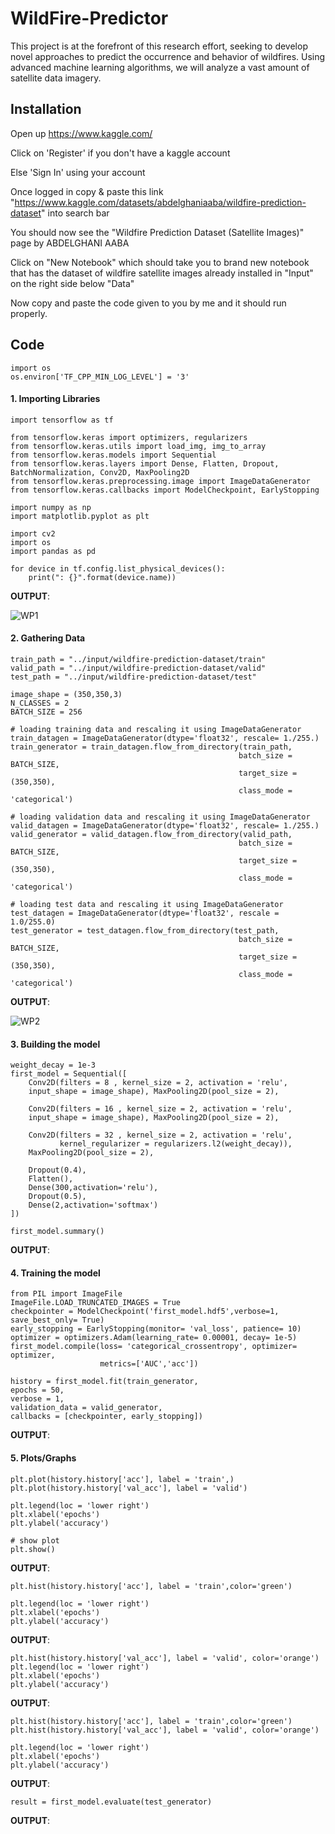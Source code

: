 # WildFire-Predictor
This project is at the forefront of this research effort, seeking to develop novel approaches to predict the occurrence and behavior of wildfires. Using advanced machine learning algorithms, we will analyze a vast amount of satellite data imagery.


## Installation

Open up https://www.kaggle.com/

Click on 'Register' if you don't have a kaggle account

Else 'Sign In' using your account

Once logged in copy & paste this link "https://www.kaggle.com/datasets/abdelghaniaaba/wildfire-prediction-dataset" into search bar

You should now see the "Wildfire Prediction Dataset (Satellite Images)" page by ABDELGHANI AABA

Click on "New Notebook" which should take you to brand new notebook that has the dataset of wildfire satellite images already installed in "Input" on the right side below "Data"

Now copy and paste the code given to you by me and it should run properly.
## Code

``` 
import os
os.environ['TF_CPP_MIN_LOG_LEVEL'] = '3' 

``` 


#### 1. Importing Libraries

``` 
import tensorflow as tf

from tensorflow.keras import optimizers, regularizers
from tensorflow.keras.utils import load_img, img_to_array
from tensorflow.keras.models import Sequential
from tensorflow.keras.layers import Dense, Flatten, Dropout, BatchNormalization, Conv2D, MaxPooling2D
from tensorflow.keras.preprocessing.image import ImageDataGenerator
from tensorflow.keras.callbacks import ModelCheckpoint, EarlyStopping

import numpy as np
import matplotlib.pyplot as plt

import cv2
import os
import pandas as pd

``` 

``` 
for device in tf.config.list_physical_devices():
    print(": {}".format(device.name))

``` 
**OUTPUT**:

![WP1](https://github.com/krish1348/WildFire-Predictor/assets/90926847/85e3cf14-0d09-49a4-b9b3-45294b96f2c7)




#### 2. Gathering Data

``` 
train_path = "../input/wildfire-prediction-dataset/train"
valid_path = "../input/wildfire-prediction-dataset/valid"
test_path = "../input/wildfire-prediction-dataset/test"

``` 
``` 
image_shape = (350,350,3)
N_CLASSES = 2
BATCH_SIZE = 256

# loading training data and rescaling it using ImageDataGenerator
train_datagen = ImageDataGenerator(dtype='float32', rescale= 1./255.)
train_generator = train_datagen.flow_from_directory(train_path,
                                                   batch_size = BATCH_SIZE,
                                                   target_size = (350,350),
                                                   class_mode = 'categorical')

# loading validation data and rescaling it using ImageDataGenerator
valid_datagen = ImageDataGenerator(dtype='float32', rescale= 1./255.)
valid_generator = valid_datagen.flow_from_directory(valid_path,
                                                   batch_size = BATCH_SIZE,
                                                   target_size = (350,350),
                                                   class_mode = 'categorical')

# loading test data and rescaling it using ImageDataGenerator
test_datagen = ImageDataGenerator(dtype='float32', rescale = 1.0/255.0)
test_generator = test_datagen.flow_from_directory(test_path,
                                                   batch_size = BATCH_SIZE,
                                                   target_size = (350,350),
                                                   class_mode = 'categorical')
```

**OUTPUT**:

![WP2](https://github.com/krish1348/WildFire-Predictor/assets/90926847/53699596-0275-4778-bb86-5f5e063aaa2d)




#### 3. Building the model

``` 
weight_decay = 1e-3
first_model = Sequential([
    Conv2D(filters = 8 , kernel_size = 2, activation = 'relu', 
    input_shape = image_shape), MaxPooling2D(pool_size = 2),
    
    Conv2D(filters = 16 , kernel_size = 2, activation = 'relu', 
    input_shape = image_shape), MaxPooling2D(pool_size = 2),
    
    Conv2D(filters = 32 , kernel_size = 2, activation = 'relu',
           kernel_regularizer = regularizers.l2(weight_decay)),
    MaxPooling2D(pool_size = 2),
    
    Dropout(0.4),
    Flatten(),
    Dense(300,activation='relu'),
    Dropout(0.5),
    Dense(2,activation='softmax')
])

first_model.summary()

``` 
**OUTPUT**:



#### 4. Training the model


``` 
from PIL import ImageFile
ImageFile.LOAD_TRUNCATED_IMAGES = True
checkpointer = ModelCheckpoint('first_model.hdf5',verbose=1, save_best_only= True)
early_stopping = EarlyStopping(monitor= 'val_loss', patience= 10)
optimizer = optimizers.Adam(learning_rate= 0.00001, decay= 1e-5)
first_model.compile(loss= 'categorical_crossentropy', optimizer= optimizer,
                    metrics=['AUC','acc'])

history = first_model.fit(train_generator,
epochs = 50,
verbose = 1,
validation_data = valid_generator,
callbacks = [checkpointer, early_stopping])
``` 

**OUTPUT**:

#### 5. Plots/Graphs


``` 
plt.plot(history.history['acc'], label = 'train',)
plt.plot(history.history['val_acc'], label = 'valid')

plt.legend(loc = 'lower right')
plt.xlabel('epochs')
plt.ylabel('accuracy')

# show plot
plt.show()
``` 

**OUTPUT**:



``` 
plt.hist(history.history['acc'], label = 'train',color='green')

plt.legend(loc = 'lower right')
plt.xlabel('epochs')
plt.ylabel('accuracy')
``` 

**OUTPUT**:


```
plt.hist(history.history['val_acc'], label = 'valid', color='orange')
plt.legend(loc = 'lower right')
plt.xlabel('epochs')
plt.ylabel('accuracy') 
```
**OUTPUT**:


```
plt.hist(history.history['acc'], label = 'train',color='green')
plt.hist(history.history['val_acc'], label = 'valid', color='orange')

plt.legend(loc = 'lower right')
plt.xlabel('epochs')
plt.ylabel('accuracy')
```

**OUTPUT**:


```
result = first_model.evaluate(test_generator) 
```
**OUTPUT**:
